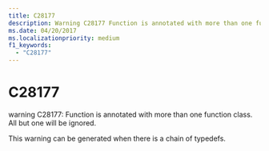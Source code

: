 ```yaml
---
title: C28177
description: Warning C28177 Function is annotated with more than one function class. All but one will be ignored.
ms.date: 04/20/2017
ms.localizationpriority: medium 
f1_keywords: 
  - "C28177"
---
```


# C28177


warning C28177: Function is annotated with more than one function class. All but one will be ignored.

This warning can be generated when there is a chain of typedefs.

 

 





